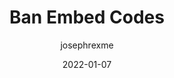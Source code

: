 ---
author: josephrexme
date: 2022-01-07
draft: true
tags:
  - embed-code
  - meta
target_url: https://www.josephrex.me/ban-embed-codes/
title: Ban Embed Codes
---
